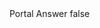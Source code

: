 <?xml version="1.0" encoding="UTF-8"?>
<CustomMetadata xmlns="http://soap.sforce.com/2006/04/metadata">
    <label>Portal Answer</label>
    <protected>false</protected>
</CustomMetadata>
